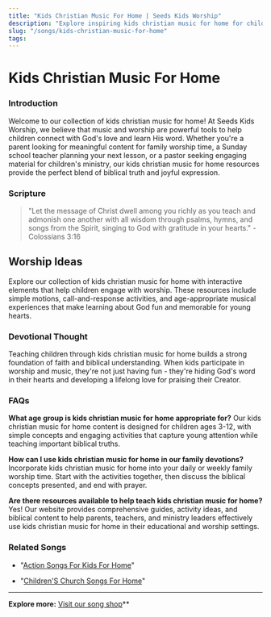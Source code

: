 ```yaml
---
title: "Kids Christian Music For Home | Seeds Kids Worship"
description: "Explore inspiring kids christian music for home for children's worship and faith development. Biblical music resources for families and ministry."
slug: "/songs/kids-christian-music-for-home"
tags:
---
```


# Kids Christian Music For Home

### Introduction

Welcome to our collection of kids christian music for home! At Seeds Kids Worship, we believe that music and worship are powerful tools to help children connect with God's love and learn His word. Whether you're a parent looking for meaningful content for family worship time, a Sunday school teacher planning your next lesson, or a pastor seeking engaging material for children's ministry, our kids christian music for home resources provide the perfect blend of biblical truth and joyful expression.

### Scripture

> "Let the message of Christ dwell among you richly as you teach and admonish one another with all wisdom through psalms, hymns, and songs from the Spirit, singing to God with gratitude in your hearts." - Colossians 3:16

## Worship Ideas

Explore our collection of kids christian music for home with interactive elements that help children engage with worship. These resources include simple motions, call-and-response activities, and age-appropriate musical experiences that make learning about God fun and memorable for young hearts.

### Devotional Thought

Teaching children through kids christian music for home builds a strong foundation of faith and biblical understanding. When kids participate in worship and music, they're not just having fun - they're hiding God's word in their hearts and developing a lifelong love for praising their Creator.

### FAQs

**What age group is kids christian music for home appropriate for?**
Our kids christian music for home content is designed for children ages 3-12, with simple concepts and engaging activities that capture young attention while teaching important biblical truths.

**How can I use kids christian music for home in our family devotions?**
Incorporate kids christian music for home into your daily or weekly family worship time. Start with the activities together, then discuss the biblical concepts presented, and end with prayer.

**Are there resources available to help teach kids christian music for home?**
Yes! Our website provides comprehensive guides, activity ideas, and biblical content to help parents, teachers, and ministry leaders effectively use kids christian music for home in their educational and worship settings.

### Related Songs

- "[Action Songs For Kids For Home](/songs/action-songs-for-kids-for-home/)"

- "[Children'S Church Songs For Home](/songs/children-s-church-songs-for-home/)"

---

**Explore more:** [Visit our song shop](https://seedskidsworship.com/shop)**

<!-- Schema Markup -->
<script type="application/ld+json">
{
  "@context": "https://schema.org",
  "@type": "MusicRecording",
  "name": "Kids Christian Music For Home",
  "byArtist": {
    "@type": "MusicGroup",
    "name": "Seeds Kids Worship"
  },
  "isFamilyFriendly": true,
  "url": "https://seedskidsworship.com/songs/kids-christian-music-for-home/"
}
</script>